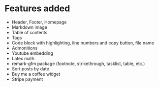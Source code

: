 
# Features added
- Header, Footer, Homepage
- Markdown image
- Table of contents
- Tags
- Code block with highlighting, line numbers and copy button, file name
- Admonitions
- Youtube embedding
- Latex math
- remark-gfm package (footnote, strikethrough, tasklist, table, etc.)
- Sort posts by date
- Buy me a coffee widget
- Stripe payment